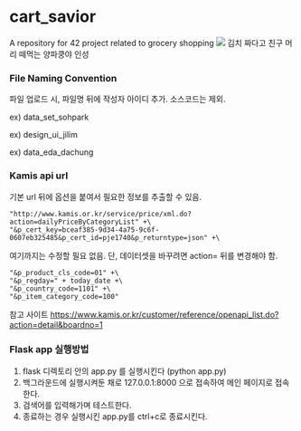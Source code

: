 # cart_savior
A repository for 42 project related to grocery shopping
![](https://scontent-gmp1-1.xx.fbcdn.net/v/t1.0-9/68523665_920286595013777_8017496360037122048_n.jpg?_nc_cat=103&_nc_sid=8024bb&_nc_ohc=1nx5ANFV5MoAX9Cg5am&_nc_ht=scontent-gmp1-1.xx&oh=54e9a9a3083ff4ae8aa14cc5f796d79e&oe=5EC10CA4)
김치 짜다고 친구 머리 떼먹는 양파쿵야 인성 

### File Naming Convention
파일 업로드 시, 파일명 뒤에 작성자 아이디 추가. 소스코드는 제외.

ex) data_set_sohpark

ex) design_ui_jilim

ex) data_eda_dachung

### Kamis api url
기본 url 뒤에 옵션을 붙여서 필요한 정보를 추출할 수 있음. 
```
"http://www.kamis.or.kr/service/price/xml.do?action=dailyPriceByCategoryList" +\
"&p_cert_key=bceaf385-9d34-4a75-9c6f-0607eb325485&p_cert_id=pje1740&p_returntype=json" +\
```
여기까지는 수정할 필요 없음. 단, 데이터셋을 바꾸려면 action= 뒤를 변경해야 함.
```
"&p_product_cls_code=01" +\
"&p_regday=" + today_date +\
"&p_country_code=1101" +\
"&p_item_category_code=100"
```

참고 사이트
https://www.kamis.or.kr/customer/reference/openapi_list.do?action=detail&boardno=1


### Flask app 실행방법
1. flask 디렉토리 안의 app.py 를 실행시킨다 (python app.py)
2. 백그라운드에 실행시켜둔 채로 127.0.0.1:8000 으로 접속하여 메인 페이지로 접속한다. 
3. 검색어를 입력해가며 테스트한다. 
4. 종료하는 경우 실행시킨 app.py를 ctrl+c로 종료시킨다. 
